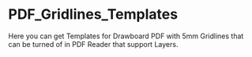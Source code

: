 # PDF_Gridlines_Templates
Here you can get Templates for Drawboard PDF with 5mm Gridlines that can be turned of in PDF Reader that support Layers.
